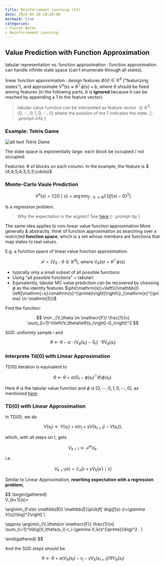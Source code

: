 ```yaml
---
title: Reinforcemant Learning (14)
date: 2024-03-20 18:20:00
mermaid: true
categories:
- Course Notes
- Reinforcement Learning
---
```


## Value Prediction with Function Approximation

tabular representation vs. function approximation
: function approximation can handle infinite state space (can't enumerate through all states).

linear function approximation
: design features $\phi(s) \in \mathbb{R}^d$ ("featurizing states"), and approximate $\mathrm{V}^\pi(\mathrm{s}) \approx \theta^{\top} \phi(\mathrm{s}) + b$, where $\theta$ should be fixed among features (in the following parts, $b$ is **ignored** because it can be reached by appending a $1$ to the feature vector).
> tabular value function can be interpreted as feature vector $\in \mathbb{R}^S$:
> $[0,\cdots, 0, 1, 0, \cdots, 0]$ where the position of the $1$ indicates the state.
{: .prompt-info }

### Example: Tetris Game

![alt text](/img/post/reinforcement-learning-lecture-14-1.png)
_Tetris Game_

The state space is exponentially large: each block be occupied / not occupied.

Featurize: # of blocks on each column. In the example, the feature is $
(4\;4\;5\;4\;3\;3\;3\;\cdots)$

### Monte-Carlo Vaule Prediction

$$
V^\pi(s)=\mathbb{E}[G \mid s]=\arg\min_{f:S\to \mathbb R} \mathbb{E}\left[(f(s)-G)^2\right]
$$

Is a regression problem.

> Why the expectation is the argmin? See [here](./reinforcement-learning-homework-0/#notes)
{: .prompt-tip }

The same idea applies to non-linear value function approximation
More generally & abstractly, think of function approximation as
searching over a restricted **function space**, which is a set whose
members are functions that map states to real values.

E.g. a function space of linear value function approximation:

$$
\mathscr{F}=\left\{\mathrm{V}_\theta: \theta \in \mathbb{R}^{\mathrm{d}}\right\} \text {, where } \mathrm{V}_\theta(\mathrm{s})=\theta^{\top} \phi(\mathrm{s})
$$

- typically only a small subset of all possible functions
- Using "all possible functions" = tabular!
- Equivalently, tabular MC value prediction can be recovered by choosing $\phi$ as the identity features $\phi(\mathrm{s})=\left\\{\mathbb{I} \left[\mathrm{~s}=\mathrm{s}^{\prime}\right]\right\\}_{\mathrm{s}^{\prime} \in \mathrm{S}}$

Find the function:

$$
\min _{V_\theta \in \mathscr{F}} \frac{1}{n} \sum_{i=1}^n\left(V_\theta\left(s_i\right)-G_i\right)^2
$$

SGD: uniformly sample $i$ and

$$
\theta \leftarrow \theta-\alpha \cdot\left(\mathrm{V}_\theta\left(\mathrm{s}_{\mathrm{i}}\right)-\mathrm{G}_{\mathrm{i}}\right) \cdot \nabla \mathrm{V}_\theta\left(\mathrm{s}_{\mathrm{i}}\right)
$$

### Interprete Td(0) with Linear Approximation

TD(0) iteration is equivalent to

$$
\theta \leftarrow \theta+\alpha\left(G_t-\phi\left(s_t\right)^{\top} \theta\right) \phi\left(s_t\right) .
$$

Here $\theta$ is the tabular value function and $\phi$ is $[0,\cdots, 0, 1, 0, \cdots, 0]$, as mentioned [here](#value-prediction-with-function-approximation).

### TD(0) with Linear Approximation

In TD(0), we do

$$
V\left(s_t\right) \leftarrow V\left(s_t\right)+\alpha\left(r_t+\gamma V\left(s_{t+1}\right)-V\left(s_t\right)\right) ,
$$

which, with all steps on $t$, gets

$$
V_{k+1} \leftarrow \mathcal{T}^\pi V_k .
$$

i.e.

$$
V_{k+1}(s)=\mathbb{E}_\pi\left[r+\gamma V_k\left(s^{\prime}\right) \mid s\right]
$$

Similar to Linear Approximation, **rewriting expectation with a regression problem**,

$$
\begin{gathered}    
V_{k+1}(s)=

\arg\min_{f:s\to \mathbb{R}} \mathbb{E}_\pi\left[ \big(f(s)-(r+\gamma V_{s})\big)^2\right] \\

\approx \arg\min_{V_\theta\in \mathscr{F}} \frac{1}{n} \sum_{i=1}^n\big(V_\theta(s_i)-r_i-\gamma V_k(s^{\prime})\big)^2 . \\

\end{gathered}
$$

And the SGD steps should be

$$
\theta \leftarrow \theta+\alpha\left(V_\theta\left(s_t\right)-r_t-\gamma V_k\left(s_{t+1}\right)\right) \nabla V_\theta\left(s_t\right)
$$